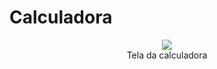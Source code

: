 # Calculadora

<div align="center">
  <img src="https://user-images.githubusercontent.com/38301852/209892632-37ef77c7-f1e0-4c0b-9f52-f826aed8f803.png"/>
  <br><span style-font = "font-size: xx-small"> Tela da calculadora</span>
</div>
